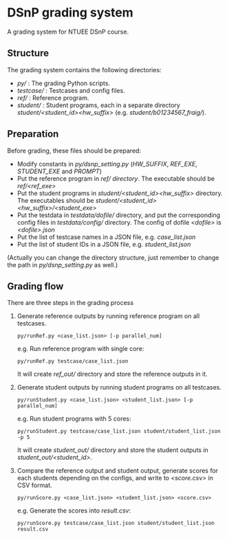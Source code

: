 # DSnP grading system

A grading system for NTUEE DSnP course.

## Structure
The grading system contains the following directories:

* *py/* : The grading Python scripts.
* *testcase/* : Testcases and config files.
* *ref/* : Reference program.
* *student/* : Student programs, each in a separate directory
  *student/&lt;student_id&gt;&lt;hw_suffix&gt;*
  (e.g. *student/b01234567_fraig/*).

## Preparation
Before grading, these files should be prepared:

* Modify constants in *py/dsnp_setting.py* (*HW_SUFFIX*, *REF_EXE*,
  *STUDENT_EXE* and *PROMPT*)
* Put the reference program in *ref/ directory*. The executable should be
  *ref/&lt;ref_exe&gt;*
* Put the student programs in *student/&lt;student_id&gt;&lt;hw_suffix&gt;*
  directory. The executables should be
      *student/&lt;student_id&gt;&lt;hw_suffix&gt;/&lt;student_exe&gt;*
* Put the testdata in *testdata/dofile/* directory, and put the corresponding
  config files in *testdata/config/* directory. The config of dofile
  *&lt;dofile&gt;* is *&lt;dofile&gt;.json*
* Put the list of testcase names in a JSON file, e.g. *case_list.json*
* Put the list of student IDs in a JSON file, e.g. *student_list.json*

(Actually you can change the directory structure, just remember to change the
path in *py/dsnp_setting.py* as well.)

## Grading flow
There are three steps in the grading process

1. Generate reference outputs by running reference program on all testcases.
   ```
   py/runRef.py <case_list.json> [-p parallel_num]
   ```
   e.g. Run reference program with single core:
   ```
   py/runRef.py testcase/case_list.json
   ```
   It will create *ref_out/* directory and store the reference outputs in it.

2. Generate student outputs by running student programs on all testcases.
   ```
   py/runStudent.py <case_list.json> <student_list.json> [-p parallel_num]
   ```
   e.g. Run student programs with 5 cores:
   ```
   py/runStudent.py testcase/case_list.json student/student_list.json -p 5
   ```
   It will create *student_out/* directory and store the student outputs in
   *student_out/&lt;student_id&gt;*.

3. Compare the reference output and student output, generate scores for each
   students depending on the configs, and write to *&lt;score.csv&gt;* in CSV
   format.
   ```
   py/runScore.py <case_list.json> <student_list.json> <score.csv>
   ```
   e.g. Generate the scores into *result.csv*:
   ```
   py/runScore.py testcase/case_list.json student/student_list.json result.csv
   ```
